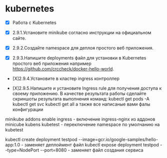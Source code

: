 # kubernetes
- [X] Работа с Kubernetes

- [X] 2.9.1.Установите minikube согласно инструкции на официальном сайте.

- [X] 2.9.2.Создайте namespace для деплоя простого веб приложения.

- [X] 2.9.3.Напишите deployments файл для установки в Kubernetes простого веб
      приложения например https://github.com/crccheck/docker-hello-world.

- [X]2.9.4.Установите в кластер ingress контроллер

- [X]2.9.5.Напишите и установите Ingress rule для получения доступа к своему
    приложению. В качестве результата работы сделайте скриншоты результата выполнения команд:
    kubectl get pods -A
    kubectl get svc
    kubectl get all
    а также все написаные вами фалы конфигурации



minikube addons enable ingress - включение ingress-nginx из аддонов minicube
kubens kubetest - переключение namespace по умолчанию на kubetest

kubectl create deployment testpod --image=gcr.io/google-samples/hello-app:1.0 - заменяет деплоймент файл
kubectl expose deployment testpod --type=NodePort --port=8080 - заменяет файл создания сервиса
